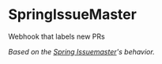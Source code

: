 # SpringIssueMaster
Webhook that labels new PRs

_Based on the [Spring Issuemaster](https://github.com/spring-issuemaster)'s behavior._

